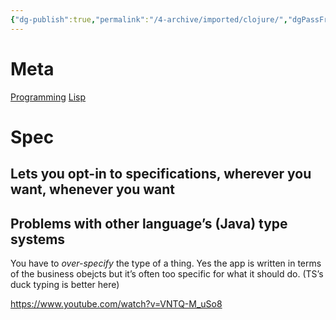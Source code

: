 ```yaml
---
{"dg-publish":true,"permalink":"/4-archive/imported/clojure/","dgPassFrontmatter":true}
---
```




# Meta

[Programming](Programming.md)
[Lisp](20220405123317-lisp.md)


# Spec


## Lets you opt-in to specifications, wherever you want, whenever you want


## Problems with other language’s (Java) type systems

You have to *over-specify* the type of a thing. Yes the app is written in terms of the business obejcts but it’s often too specific for what it should do. (TS’s duck typing is better here)

<https://www.youtube.com/watch?v=VNTQ-M_uSo8>

